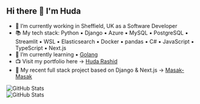 ## Hi there 👋 I'm Huda

- 🔭 I’m currently working in Sheffield, UK as a Software Developer
- 📚 My tech stack: Python ▪️ Django ▪️ Azure ▪️ MySQL ▪️ PostgreSQL ▪️ Streamlit ▪️ WSL ▪️ Elasticsearch ▪️ Docker ▪️ pandas ▪️ C# ▪️ JavaScript ▪️ TypeScript ▪️ Next.js
- 🌱 I’m currently learning ▪️ [Golang](https://go.dev/doc/tutorial/getting-started)
- 📺 Visit my portfolio here -> [Huda Rashid](https://www.hudarashid.com)
- 🥘 My recent full stack project based on Django & Next.js -> [Masak-Masak](https://masak-masak.vercel.app/)

  

![GitHub Stats](https://github-readme-stats.vercel.app/api/top-langs/?username=hudarashid&theme=default&show_icons=true&hide_border=true&layout=compact)
</br>
![GitHub Stats](https://streak-stats.demolab.com?user=hudarashid&theme=highcontrast&hide_border=true)

<!--
# REFER HERE TO GENERATE STATS
https://github-stats.omsimos.com/

# EMOJI
https://www.webfx.com/tools/emoji-cheat-sheet/

![GitHub Stats](https://github-readme-stats.vercel.app/api?username=hudarashid&theme=highcontrast&show_icons=true&hide_border=true&count_private=true)

**hudarashid/hudarashid** is a ✨ _special_ ✨ repository because its `README.md` (this file) appears on your GitHub profile.

Here are some ideas to get you started:

- 🔭 I’m currently working on ...
- 🌱 I’m currently learning ...
- 👯 I’m looking to collaborate on ...
- 🤔 I’m looking for help with ...
- 💬 Ask me about ...
- 📫 How to reach me: ...
- 😄 Pronouns: ...
- ⚡ Fun fact: ...
-->
